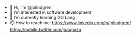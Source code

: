 - 👋 Hi, I’m @jplindgren
- 👀 I’m interested in software development
- 🌱 I’m currently learning GO Lang
- 📫 How to reach me: https://www.linkedin.com/in/jplindgren/ https://mobile.twitter.com/joaopozo

<!---
jplindgren/jplindgren is a ✨ special ✨ repository because its `README.md` (this file) appears on your GitHub profile.
You can click the Preview link to take a look at your changes.
--->
